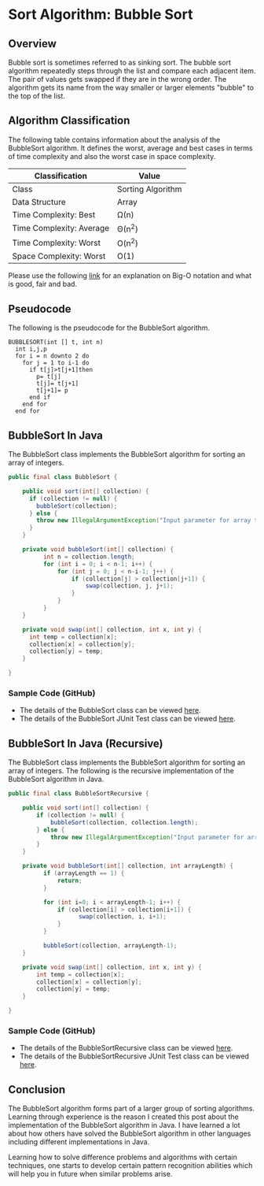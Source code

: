 # Sort Algorithm: Bubble Sort

## Overview
Bubble sort is sometimes referred to as sinking sort. The bubble sort algorithm repeatedly steps through the list and compare each adjacent item. The pair of values gets swapped if they are in the wrong order. The algorithm gets its name from the way smaller or larger elements "bubble" to the top of the list.

## Algorithm Classification
The following table contains information about the analysis of the BubbleSort algorithm. It defines the worst, average and best cases in terms of time complexity and also the worst case in space complexity.

| Classification | Value|
| --- | --- |
| Class | Sorting Algorithm |
| Data Structure | Array |
| Time Complexity: Best | Ω(n) |
| Time Complexity: Average | Θ(n<sup>2</sup>) |
| Time Complexity: Worst | O(n<sup>2</sup>) |
| Space Complexity: Worst | O(1) |

Please use the following [link][0] for an explanation on Big-O notation and what is good, fair and bad.

## Pseudocode
The following is the pseudocode for the BubbleSort algorithm.
```
BUBBLESORT(int [] t, int n)
  int i,j,p
  for i = n downto 2 do
    for j = 1 to i-1 do
      if t[j]>t[j+1]then
        p= t[j]
        t[j]= t[j+1]
        t[j+1]= p
      end if
    end for
  end for
```

## BubbleSort In Java
The BubbleSort class implements the BubbleSort algorithm for sorting an array of integers.

```java
public final class BubbleSort {

    public void sort(int[] collection) {
      if (collection != null) {
        bubbleSort(collection);
      } else {
        throw new IllegalArgumentException("Input parameter for array to sort is null.");
      }
    }

    private void bubbleSort(int[] collection) {
          int n = collection.length;
          for (int i = 0; i < n-1; i++) {
              for (int j = 0; j < n-i-1; j++) {
                  if (collection[j] > collection[j+1]) {
                      swap(collection, j, j+1);
                  }
              }
          }
    }

    private void swap(int[] collection, int x, int y) {
      int temp = collection[x];
      collection[x] = collection[y];
      collection[y] = temp;
    }

}
```
### Sample Code (GitHub)
* The details of the BubbleSort class can be viewed [here][1].
* The details of the BubbleSort JUnit Test class can be viewed [here][2].

## BubbleSort In Java (Recursive)
The BubbleSort class implements the BubbleSort algorithm for sorting an array of integers. The following is the recursive implementation of the BubbleSort algorithm in Java.

```java
public final class BubbleSortRecursive {

    public void sort(int[] collection) {
    	if (collection != null) {
    		bubbleSort(collection, collection.length);
    	} else {
    		throw new IllegalArgumentException("Input parameter for array to sort is null.");
    	}
    }

    private void bubbleSort(int[] collection, int arrayLength) {
          if (arrayLength == 1) {
              return;
          }

          for (int i=0; i < arrayLength-1; i++) {
              if (collection[i] > collection[i+1]) {
              		swap(collection, i, i+1);
              }
          }

          bubbleSort(collection, arrayLength-1);
    }

    private void swap(int[] collection, int x, int y) {
    	int temp = collection[x];
    	collection[x] = collection[y];
    	collection[y] = temp;
    }

}
```
### Sample Code (GitHub)
* The details of the BubbleSortRecursive class can be viewed [here][3].
* The details of the BubbleSortRecursive JUnit Test class can be viewed [here][4].

## Conclusion
The BubbleSort algorithm forms part of a larger group of sorting algorithms. Learning through experience is the reason I created this post about the implementation of the BubbleSort algorithm in Java. I have learned a lot about how others have solved the BubbleSort algorithm in other languages including different implementations in Java.

Learning how to solve difference problems and algorithms with certain techniques, one starts to develop certain pattern recognition abilities which will help you in future when similar problems arise.

[0]: http://www.bigocheatsheet.com/img/big-o-cheat-sheet-poster.png
[1]: https://github.com/Code2Bits/Algorithms-in-Java/blob/master/sort/src/main/java/com/code2bits/algorithm/sort/BubbleSort.java
[2]: https://github.com/Code2Bits/Algorithms-in-Java/blob/master/sort/src/test/java/com/code2bits/algorithm/sort/BubbleSortTest.java
[3]: https://github.com/Code2Bits/Algorithms-in-Java/blob/master/sort/src/main/java/com/code2bits/algorithm/sort/BubbleSortRecursive.java
[4]: https://github.com/Code2Bits/Algorithms-in-Java/blob/master/sort/src/test/java/com/code2bits/algorithm/sort/BubbleSortRecursiveTest.java
